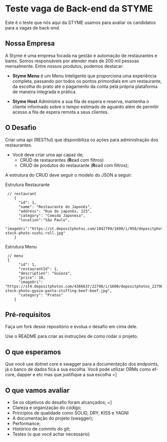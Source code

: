 # Teste vaga de Back-end da STYME
Este é o teste que nós aqui da STYME usamos para avaliar os candidatos para a vagas de back-end.


## Nossa Empresa
A Styme é uma empresa focada na gestão e automação de restaurantes e bares. Somos responsáveis por atender mais de 200 mil pessoas mensalmente. Entre nossos produtos, podemos destacar:

- **Styme Menu** é um Menu Inteligente que proporciona uma experiência completa, passando por todos os pontos primordiais em um restaurante, da escolha do prato até o pagamento da conta pela própria plataforma de maneira integrada e prática. 

- **Styme Host** Administre a sua fila de espera e reserva, mantenha o cliente informado sobre o tempo estimado de aguardo além de permitir acesso a fila de espera remota a seus clientes.

## O Desafio
Criar uma api (RESTful) que disponibiliza os ações para administração dos restaurantes.

- Você deve criar uma api capaz de;
  - CRUD de restaurantes (**R**ead com filtros)
  - CRUD de produtos do restaurante (**R**ead com filtros);

A estrutura do CRUD deve seguir o modelo do JSON a seguir:

Estrutura Restaurante
```
 // restaurant
    {
      "id": 1,
      "name": "Restaurante do Japonês",
      "address": "Rua do japonês, 123",
      "category": "Comida Japonesa",
      "location":"São Paulo",
      "imageUri":"https://st.depositphotos.com/1042799/1690/i/950/depositphotos_16905015-stock-photo-sushi-roll.jpg"
    }
```

Estrutura Menu
```
 // menu
 {
      "id": 1,
      "restaurantId": 1,
      "description": "Guioza",
      "price": 10,
      "imageUri": "https://st4.depositphotos.com/4366637/22798/i/1600/depositphotos_227984618-stock-photo-gyoza-pasta-stuffing-beef-beef.jpg",
      "category": "Pratos"
    }
```

## Pré-requisitos
Faça um fork desse repositório e evolua o desafio em cima dele.

Use o README para criar as instruções de como rodar o projeto.


## O que esperamos
Que você use dotnet core e swagger para a documentação dos endpoints, já o banco de dados fica a sua escolha.
Você pode utilizar ORMs como ef-core, dapper e etc mas que justifique a sua escolha =]

## O que vamos avaliar
- Se os objetivos do desafio foram alcançados;  =]
- Clareza  e organização do código;
- Principios de qualidade como SOLID, DRY, KISS e YAGNI
- A documentação do projeto (swagger);
- Performance;
- Histórico de commits do git;
- Testes (o que você achar necessário)

